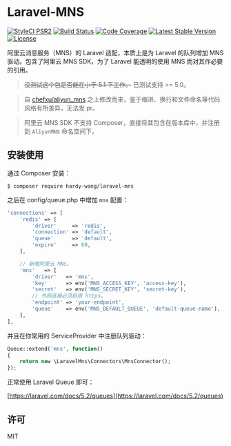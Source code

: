 # Laravel-MNS

[![StyleCI PSR2](https://styleci.io/repos/57226401/shield)](https://styleci.io/repos/57226401)
[![Build Status](https://travis-ci.org/abrahamgreyson/laravel-mns.svg?branch=master)](https://travis-ci.org/abrahamgreyson/laravel-mns)
[![Code Coverage](https://scrutinizer-ci.com/g/abrahamgreyson/laravel-mns/badges/coverage.png?b=master)](https://scrutinizer-ci.com/g/abrahamgreyson/laravel-mns/?branch=master)
[![Latest Stable Version](https://poser.pugx.org/abe/laravel-mns/v/stable)](https://packagist.org/packages/abe/laravel-mns)
[![License](https://img.shields.io/badge/license-MIT-000000.svg)](https://packagist.org/packages/abe/laravel-mns)

阿里云消息服务（MNS）的 Laravel 适配，本质上是为 Laravel 的队列增加 MNS 驱动。包含了阿里云 MNS SDK，为了 Laravel 能透明的使用 MNS 而对其作必要的引用。

 > ~~没测试这个包是否能在小于 5.1 下工作。~~  已测试支持 >= 5.0。

 > 自 [chefxu/aliyun_mns](https://github.com/chefxu/aliyun_mns) 之上修改而来，鉴于缩进、换行和文件命名等代码风格有所差异，无法发 pr。

 > 阿里云 MNS SDK 不支持 Composer，直接将其包含在版本库中，并注册到 `AliyunMNS` 命名空间下。


## 安装使用

通过 Composer 安装：

```shell
$ composer require hardy-wang/laravel-mns
```

之后在 config/queue.php 中增加 `mns` 配置：

```php
'connections' => [
    'redis' => [
        'driver'     => 'redis',
        'connection' => 'default',
        'queue'      => 'default',
        'expire'     => 60,
    ],

    // 新增阿里云 MNS。
    'mns'   => [
        'driver'   => 'mns',
        'key'      => env('MNS_ACCESS_KEY', 'access-key'),
        'secret'   => env('MNS_SECRET_KEY', 'secret-key'),
        // 外网连接必须启用 https。
        'endpoint' => 'your-endpoint',
        'queue'    => env('MNS_DEFAULT_QUEUE', 'default-queue-name'),
    ],
],
```

并且在你常用的 ServiceProvider 中注册队列驱动：

```php
Queue::extend('mns', function()
{
    return new \LaravelMns\Connectors\MnsConnector();
});
```

正常使用 Laravel Queue 即可：

[https://laravel.com/docs/5.2/queues](https://laravel.com/docs/5.2/queues)


## 许可

MIT




